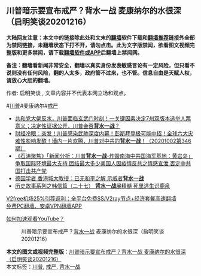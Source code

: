  <h2>川普暗示要宣布戒严？背水一战 麦康纳尔的水很深（启明笑谈20201216）</h2> <p class="notice"><b>大陆网友注意：本文中的链接除此处和文末的<a href="https://github.com/bannedbook/fanqiang" >翻墙</a>软件下载和<a href="https://github.com/killgcd/justmysocks/blob/master/README.md">翻墙推荐</a>链接外全部为禁网链接，未翻墙状态下打不开，请勿点击。此为文字版禁闻，欲看图文视频完整版和更多禁闻，请下载<a href="https://github.com/bannedbook/fanqiang">翻墙软件或APP</a>后翻墙上禁闻网。</p><p>备注：翻墙看新闻非常安全，翻墙以真实身份发表敏感言论有一定风险，但只看不说则没有任何风险，翻的人太多，政府管不过来，也不管。信息自由是天赋人权，请放心大胆的翻墙。</b></p>  <div class="entry"> <p>作者: 启明笑谈 , 文章内容并不代表本网立场和观点。</p> <figure></figure> <p>#<a href="https://www.bannedbook.org/bnews/tag/%e5%b7%9d%e6%99%ae/" class="st_tag internal_tag" rel="tag" title="标签 川普 下的日志">川普</a>#麦康纳尔#<a href="https://www.bannedbook.org/bnews/tag/%E6%88%92%E4%B8%A5/" class="st_tag internal_tag" rel="tag" title="标签 戒严 下的日志">戒严</a></p>  <ul class='op-related-articles' title='相关阅读'> <li><a href='https://www.bannedbook.org/bnews/bannedvideo/20201216/1448682.html' target='_blank'>共和党大佬反水，川普面临玄武门时刻！一关键因素决定7州双版本选举人票意义；决定性证据公开，川普会否<b>背水一战</b>？</a></li> <li><a href='https://www.bannedbook.org/bnews/bannedvideo/20201002/1406944.html' target='_blank'>财经冷眼：突发！川普感染武肺深度内幕！彭斯拜登极可能中招！全球六大灾难性影响发酵！墙内一片欢腾，川普对中共的<b>背水一战</b>！（20201002第346期）</a></li> <li><a href='https://www.bannedbook.org/bnews/bannedvideo/20200806/1375321.html' target='_blank'>《石涛聚焦》「新闻分析：川普<b>背水一战</b>-炸毁南海中共国海军基地：黄岩岛」争取国际环境最大支持 团结最大多少美国人因疫情反共之情感宣泄 否定中共国打击共产党</a></li> <li><a href='https://www.bannedbook.org/bnews/comments/20191119/1226375.html' target='_blank'>德国学者 香港城大教授：已无和平之解 示威者<b>背水一战</b></a></li> <li><a href='https://www.bannedbook.org/bnews/cbnews/20191022/1210599.html' target='_blank'>历史故事系列之韩信篇（二十七） <b>背水一战</b>展精髓 死里逃生识鹿泉</a></li> </ul> <p class="texttj"> <a href="https://www.bannedbook.org/forum23/topic22702.html" target="_blank">V2free机场25%引荐返利：全平台免费SS/V2ray节点+经济套餐高速翻墙</a><br/> <a href="https://github.com/bannedbook/fanqiang/wiki/%E7%A6%81%E9%97%BB%E7%BD%91%E5%AE%89%E5%8D%93%E7%BF%BB%E5%A2%99%E6%96%B0%E9%97%BBAPP" target="_blank">免费PC翻墙、安卓VPN翻墙APP</a></p><p><a href='https://www.bannedbook.org/bnews/topimagenews/20180409/925596.html' target='_blank'>如何加速观看YouTube？ </a></p> <figure class='op-interactive'><figcaption>川普暗示要宣布戒严？<a href="https://www.bannedbook.org/bnews/tag/%E8%83%8C%E6%B0%B4%E4%B8%80%E6%88%98/" class="st_tag internal_tag" rel="tag" title="标签 背水一战 下的日志">背水一战</a> 麦康纳尔的水很深（启明笑谈20201216）</figcaption></figure> </p> <a name='sharetosocial'></a>       <div><b>本文的图文或视频完整版</b>：<a href='https://www.bannedbook.org/bnews/bannedvideo/20201217/1449352.html'>川普暗示要宣布戒严？背水一战 麦康纳尔的水很深（启明笑谈20201216）</a></div>  </div><!--END ENTRY--> <div class="postfooter"> <div>本文标签：<a href="https://www.bannedbook.org/bnews/tag/%e5%b7%9d%e6%99%ae/" rel="tag">川普</a>, <a href="https://www.bannedbook.org/bnews/tag/%E6%88%92%E4%B8%A5/" rel="tag">戒严</a>, <a href="https://www.bannedbook.org/bnews/tag/%E8%83%8C%E6%B0%B4%E4%B8%80%E6%88%98/" rel="tag">背水一战</a></div>  </div><!--END POSTFOOTER--> 
